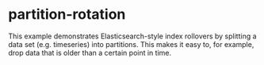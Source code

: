 # partition-rotation

This example demonstrates Elasticsearch-style index rollovers by splitting a data set (e.g. timeseries) into partitions. This makes it easy to, for example, drop data that is older than a certain point in time.
